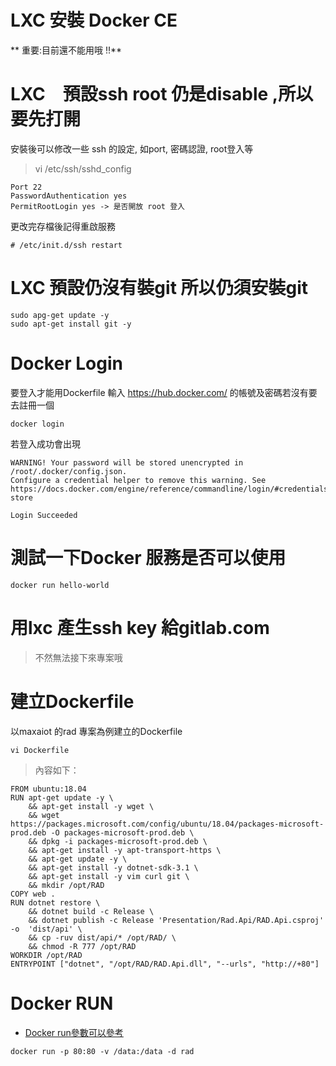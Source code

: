 LXC 安裝 Docker CE
===
** 重要:目前還不能用哦 !!**

# LXC　預設ssh root 仍是disable ,所以要先打開 
安裝後可以修改一些 ssh 的設定, 如port, 密碼認證, root登入等
>vi /etc/ssh/sshd_config
```
Port 22
PasswordAuthentication yes
PermitRootLogin yes -> 是否開放 root 登入
```
更改完存檔後記得重啟服務
```
# /etc/init.d/ssh restart
```

# LXC 預設仍沒有裝git 所以仍須安裝git
```
sudo apg-get update -y 
sudo apt-get install git -y
```
# Docker Login
要登入才能用Dockerfile
輸入 https://hub.docker.com/ 的帳號及密碼若沒有要去註冊一個
```
docker login
```
若登入成功會出現
```
WARNING! Your password will be stored unencrypted in /root/.docker/config.json.
Configure a credential helper to remove this warning. See
https://docs.docker.com/engine/reference/commandline/login/#credentials-store

Login Succeeded
```
# 測試一下Docker 服務是否可以使用
```
docker run hello-world
```

# 用lxc 產生ssh key 給gitlab.com
> 不然無法接下來專案哦
# 建立Dockerfile
以maxaiot 的rad 專案為例建立的Dockerfile
```
vi Dockerfile
```
>內容如下：
```
FROM ubuntu:18.04
RUN apt-get update -y \
    && apt-get install -y wget \
    && wget https://packages.microsoft.com/config/ubuntu/18.04/packages-microsoft-prod.deb -O packages-microsoft-prod.deb \
    && dpkg -i packages-microsoft-prod.deb \
    && apt-get install -y apt-transport-https \
    && apt-get update -y \
    && apt-get install -y dotnet-sdk-3.1 \
    && apt-get install -y vim curl git \
    && mkdir /opt/RAD 
COPY web .
RUN dotnet restore \
    && dotnet build -c Release \
    && dotnet publish -c Release 'Presentation/Rad.Api/RAD.Api.csproj' -o  'dist/api' \
    && cp -ruv dist/api/* /opt/RAD/ \
    && chmod -R 777 /opt/RAD
WORKDIR /opt/RAD
ENTRYPOINT ["dotnet", "/opt/RAD/RAD.Api.dll", "--urls", "http://+80"]
```
# Docker RUN
* [Docker run參數可以參考](https://www.runoob.com/docker/docker-run-command.html)
```
docker run -p 80:80 -v /data:/data -d rad
```
